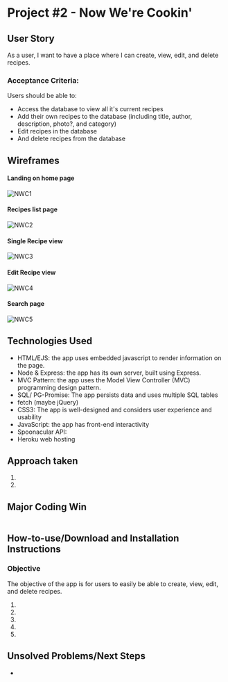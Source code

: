 # Project #2 - Now We're Cookin'

## User Story
As a user, I want to have a place where I can create, view, edit, and delete recipes.

### Acceptance Criteria:
Users should be able to:
- Access the database to view all it's current recipes
- Add their own recipes to the database (including title, author, description, photo?, and category)
- Edit recipes in the database
- And delete recipes from the database

## Wireframes
#### Landing on home page

![NWC1](./assets/NWC1.png)

#### Recipes list page

![NWC2](assets/NWC2.png)

#### Single Recipe view

![NWC3](assets/NWC3.png)

#### Edit Recipe view

![NWC4](assets/NWC4.png)

#### Search page

![NWC5](assets/NWC5.png)

## Technologies Used
- HTML/EJS: the app uses embedded javascript to render information on the page.
- Node & Express: the app has its own server, built using Express.
- MVC Pattern: the app uses the Model View Controller (MVC) programming design pattern. 
- SQL/ PG-Promise: The app persists data and uses multiple SQL tables
- fetch (maybe jQuery)
- CSS3: The app is well-designed and considers user experience and usability
- JavaScript: the app has front-end interactivity
- Spoonacular API: 
- Heroku web hosting

## Approach taken
1. 
2. 

## Major Coding Win
```js

```

## How-to-use/Download and Installation Instructions

### Objective
The objective of the app is for users to easily be able to create, view, edit, and delete recipes.

1. 
2. 
3. 
4. 
5. 

## Unsolved Problems/Next Steps
- 